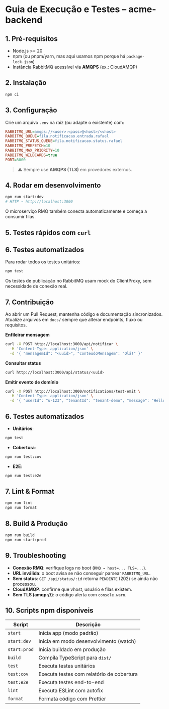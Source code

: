 # Guia de Execução e Testes – acme-backend

## 1. Pré-requisitos

- Node.js >= 20
- npm (ou pnpm/yarn, mas aqui usamos npm porque há `package-lock.json`)
- Instância RabbitMQ acessível via **AMQPS** (ex.: CloudAMQP)

## 2. Instalação

```bash
npm ci
```

## 3. Configuração

Crie um arquivo `.env` na raiz (ou adapte o existente) com:

```ini
RABBITMQ_URL=amqps://<user>:<pass>@<host>/<vhost>
RABBITMQ_QUEUE=fila.notificacao.entrada.rafael
RABBITMQ_STATUS_QUEUE=fila.notificacao.status.rafael
RABBITMQ_PREFETCH=10
RABBITMQ_MAX_PRIORITY=10
RABBITMQ_WILDCARDS=true
PORT=3000
```

> ⚠️ Sempre use **AMQPS (TLS)** em provedores externos.

## 4. Rodar em desenvolvimento

```bash
npm run start:dev
# HTTP → http://localhost:3000
```

O microserviço RMQ também conecta automaticamente e começa a consumir filas.

## 5. Testes rápidos com `curl`

## 6. Testes automatizados

Para rodar todos os testes unitários:

```bash
npm test
```

Os testes de publicação no RabbitMQ usam mock do ClientProxy, sem necessidade de conexão real.

## 7. Contribuição

Ao abrir um Pull Request, mantenha código e documentação sincronizados. Atualize arquivos em `docs/` sempre que alterar endpoints, fluxo ou requisitos.

**Enfileirar mensagem**

```bash
curl -X POST http://localhost:3000/api/notificar \
  -H 'Content-Type: application/json' \
  -d '{ "mensagemId": "<uuid>", "conteudoMensagem": "Olá!" }'
```

**Consultar status**

```bash
curl http://localhost:3000/api/status/<uuid>
```

**Emitir evento de domínio**

```bash
curl -X POST http://localhost:3000/notifications/test-emit \
  -H 'Content-Type: application/json' \
  -d '{ "userId": "u-123", "tenantId": "tenant-demo", "message": "Hello!" }'
```

## 6. Testes automatizados

- **Unitários**:

```bash
npm test
```

- **Cobertura**:

```bash
npm run test:cov
```

- **E2E**:

```bash
npm run test:e2e
```

## 7. Lint & Format

```bash
npm run lint
npm run format
```

## 8. Build & Produção

```bash
npm run build
npm run start:prod
```

## 9. Troubleshooting

- **Conexão RMQ**: verifique logs no boot (`RMQ → host=... TLS=...`).
- **URL inválida**: o boot avisa se não conseguir parsear `RABBITMQ_URL`.
- **Sem status**: `GET /api/status/:id` retorna `PENDENTE` (202) se ainda não processou.
- **CloudAMQP**: confirme que vhost, usuário e filas existem.
- **Sem TLS (amqp\://)**: o código alerta com `console.warn`.

## 10. Scripts npm disponíveis

| Script       | Descrição                                 |
| ------------ | ----------------------------------------- |
| `start`      | Inicia app (modo padrão)                  |
| `start:dev`  | Inicia em modo desenvolvimento (watch)    |
| `start:prod` | Inicia buildado em produção               |
| `build`      | Compila TypeScript para `dist/`           |
| `test`       | Executa testes unitários                  |
| `test:cov`   | Executa testes com relatório de cobertura |
| `test:e2e`   | Executa testes end-to-end                 |
| `lint`       | Executa ESLint com autofix                |
| `format`     | Formata código com Prettier               |
